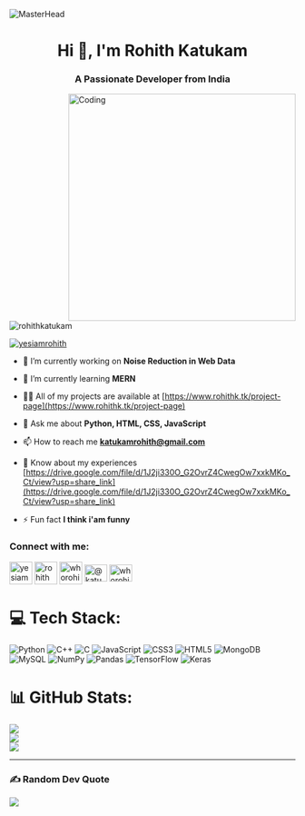 ![MasterHead](https://camo.githubusercontent.com/48ec00ed4c84e771db4a1db90b56352923a8d644452a32b434d68e97006c9337/68747470733a2f2f63686b736b696c6c732e636f6d2f77702d636f6e74656e742f75706c6f6164732f323032302f30342f504e432d416e696d617465642d42616e6e6572732e676966)
<h1 align="center">Hi 👋, I'm Rohith Katukam</h1>
<h3 align="center">A Passionate Developer from India</h3>
<img align="right" alt="Coding" width="400" src="https://cdn.dribbble.com/users/1162077/screenshots/3848914/programmer.gif">

<p align="left"> <img src="https://komarev.com/ghpvc/?username=rohithkatukam&label=Profile%20views&color=0e75b6&style=flat" alt="rohithkatukam" /> </p>

<p align="left"> <a href="https://twitter.com/yesiamrohith" target="blank"><img src="https://img.shields.io/twitter/follow/yesiamrohith?logo=twitter&style=for-the-badge" alt="yesiamrohith" /></a> </p>

- 🔭 I’m currently working on **Noise Reduction in Web Data**

- 🌱 I’m currently learning **MERN**

- 👨‍💻 All of my projects are available at [https://www.rohithk.tk/project-page](https://www.rohithk.tk/project-page)

- 💬 Ask me about **Python, HTML, CSS, JavaScript**

- 📫 How to reach me **katukamrohith@gmail.com**

- 📄 Know about my experiences [https://drive.google.com/file/d/1J2ji330O_G2OvrZ4CwegOw7xxkMKo_Ct/view?usp=share_link](https://drive.google.com/file/d/1J2ji330O_G2OvrZ4CwegOw7xxkMKo_Ct/view?usp=share_link)

- ⚡ Fun fact **I think i'am funny**

<h3 align="left">Connect with me:</h3>
<p align="left">
<a href="https://twitter.com/yesiamrohith" target="blank"><img align="center" src="https://cdn-icons-png.flaticon.com/512/124/124021.png" alt="yesiamrohith" height="40" width="40" border_radius="100%" /></a>
<a href="https://linkedin.com/in/rohith katukam" target="blank"><img align="center" src="https://cdn-icons-png.flaticon.com/512/145/145807.png" alt="rohith katukam" height="40" width="40" /></a>
<a href="https://instagram.com/whorohith" target="blank"><img align="center" src="https://cdn-icons-png.flaticon.com/512/174/174855.png" alt="whorohith" height="40" width="40" /></a>
<a href="https://www.hackerrank.com/@katukamrohith" target="blank"><img align="center" src="https://raw.githubusercontent.com/rahuldkjain/github-profile-readme-generator/master/src/images/icons/Social/hackerrank.svg" alt="@katukamrohith" height="30" width="40" /></a>
<a href="https://www.leetcode.com/whorohith" target="blank"><img align="center" src="https://raw.githubusercontent.com/rahuldkjain/github-profile-readme-generator/master/src/images/icons/Social/leet-code.svg" alt="whorohith" height="30" width="40" /></a>
</p>


# 💻 Tech Stack:
![Python](https://img.shields.io/badge/python-3670A0?style=for-the-badge&logo=python&logoColor=ffdd54) ![C++](https://img.shields.io/badge/c++-%2300599C.svg?style=for-the-badge&logo=c%2B%2B&logoColor=white) ![C](https://img.shields.io/badge/c-%2300599C.svg?style=for-the-badge&logo=c&logoColor=white) ![JavaScript](https://img.shields.io/badge/javascript-%23323330.svg?style=for-the-badge&logo=javascript&logoColor=%23F7DF1E) ![CSS3](https://img.shields.io/badge/css3-%231572B6.svg?style=for-the-badge&logo=css3&logoColor=white) ![HTML5](https://img.shields.io/badge/html5-%23E34F26.svg?style=for-the-badge&logo=html5&logoColor=white)
![MongoDB](https://img.shields.io/badge/MongoDB-%234ea94b.svg?style=for-the-badge&logo=mongodb&logoColor=white) ![MySQL](https://img.shields.io/badge/mysql-%2300f.svg?style=for-the-badge&logo=mysql&logoColor=white) ![NumPy](https://img.shields.io/badge/numpy-%23013243.svg?style=for-the-badge&logo=numpy&logoColor=white) ![Pandas](https://img.shields.io/badge/pandas-%23150458.svg?style=for-the-badge&logo=pandas&logoColor=white) ![TensorFlow](https://img.shields.io/badge/TensorFlow-%23FF6F00.svg?style=for-the-badge&logo=TensorFlow&logoColor=white) ![Keras](https://img.shields.io/badge/Keras-%23D00000.svg?style=for-the-badge&logo=Keras&logoColor=white)

# 📊 GitHub Stats:
![](https://github-readme-stats.vercel.app/api?username=rohithkatukam&theme=swift&hide_border=false&include_all_commits=false&count_private=false)<br/>
![](https://github-readme-streak-stats.herokuapp.com/?user=rohithkatukam&theme=swift&hide_border=false)<br/>
![](https://github-readme-stats.vercel.app/api/top-langs/?username=rohithkatukam&theme=swift&hide_border=false&include_all_commits=false&count_private=false&layout=compact)

---
### ✍️ Random Dev Quote
![](https://quotes-github-readme.vercel.app/api?type=horizontal&theme=radical)



